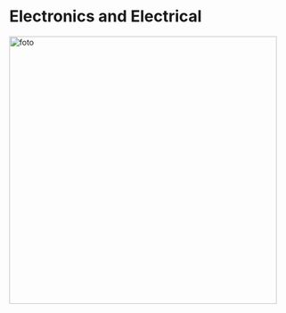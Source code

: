 # Electronics and Electrical

<img src=".images/voron-electronics.webp" width=480 height=480 title="foto" />